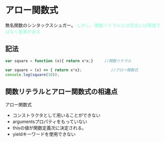 # アロー関数式

無名関数のシンタックスシュガー。 <font color = "Aquamarine">しかし、関数リテラルとは完全には等価ではなく差異がある</font>

## 記法

```javascript
var square = function (x){ return x*x;}     //関数リテラル

var square = (x) => { return x*x};             //アロー関数式
console.log(square(10));
```

## 関数リテラルとアロー関数式の相違点

アロー関数式

- コンストラクタとして用いることができない
- argumentsプロパティをもっていない
- thisの値が関数定義次に決定される。
- yieldキーワードを使用できない
